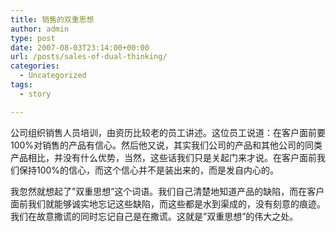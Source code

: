 ```yaml
---
title: 销售的双重思想
author: admin
type: post
date: 2007-08-03T23:14:00+00:00
url: /posts/sales-of-dual-thinking/
categories:
  - Uncategorized
tags:
  - story

---
```

公司组织销售人员培训，由资历比较老的员工讲述。这位员工说道：在客户面前要100%对销售的产品有信心。然后他又说，其实我们公司的产品和其他公司的同类产品相比，并没有什么优势，当然，这些话我们只是关起门来才说。在客户面前我们保持100%的信心，而这个信心并不是装出来的，而是发自内心的。

我忽然就想起了&#8221;双重思想&#8221;这个词语。我们自己清楚地知道产品的缺陷，而在客户面前我们就能够诚实地忘记这些缺陷，而这些都是水到渠成的，没有刻意的痕迹。我们在故意撒谎的同时忘记自己是在撒谎。这就是&#8221;双重思想&#8221;的伟大之处。